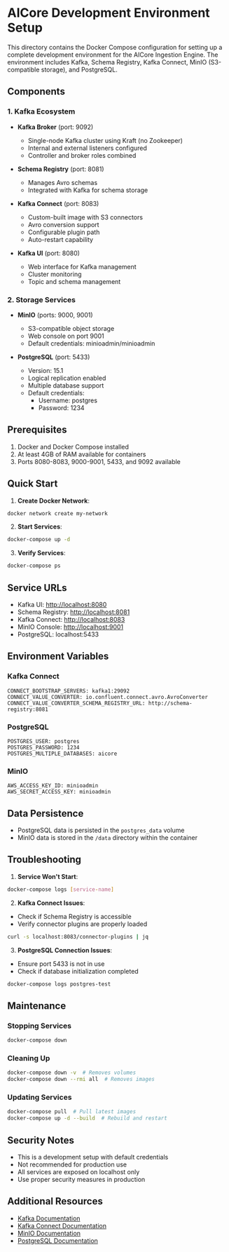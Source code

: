 # AICore Development Environment Setup

This directory contains the Docker Compose configuration for setting up a complete development environment for the AICore Ingestion Engine. The environment includes Kafka, Schema Registry, Kafka Connect, MinIO (S3-compatible storage), and PostgreSQL.

## Components

### 1. Kafka Ecosystem

- **Kafka Broker** (port: 9092)
  - Single-node Kafka cluster using Kraft (no Zookeeper)
  - Internal and external listeners configured
  - Controller and broker roles combined

- **Schema Registry** (port: 8081)
  - Manages Avro schemas
  - Integrated with Kafka for schema storage

- **Kafka Connect** (port: 8083)
  - Custom-built image with S3 connectors
  - Avro conversion support
  - Configurable plugin path
  - Auto-restart capability

- **Kafka UI** (port: 8080)
  - Web interface for Kafka management
  - Cluster monitoring
  - Topic and schema management

### 2. Storage Services

- **MinIO** (ports: 9000, 9001)
  - S3-compatible object storage
  - Web console on port 9001
  - Default credentials: minioadmin/minioadmin

- **PostgreSQL** (port: 5433)
  - Version: 15.1
  - Logical replication enabled
  - Multiple database support
  - Default credentials:
    - Username: postgres
    - Password: 1234

## Prerequisites

1. Docker and Docker Compose installed
2. At least 4GB of RAM available for containers
3. Ports 8080-8083, 9000-9001, 5433, and 9092 available

## Quick Start

1. **Create Docker Network**:

```bash
docker network create my-network
```

2. **Start Services**:

```bash
docker-compose up -d
```

3. **Verify Services**:

```bash
docker-compose ps
```

## Service URLs

- Kafka UI: <http://localhost:8080>
- Schema Registry: <http://localhost:8081>
- Kafka Connect: <http://localhost:8083>
- MinIO Console: <http://localhost:9001>
- PostgreSQL: localhost:5433

## Environment Variables

### Kafka Connect

```env
CONNECT_BOOTSTRAP_SERVERS: kafka1:29092
CONNECT_VALUE_CONVERTER: io.confluent.connect.avro.AvroConverter
CONNECT_VALUE_CONVERTER_SCHEMA_REGISTRY_URL: http://schema-registry:8081
```

### PostgreSQL

```env
POSTGRES_USER: postgres
POSTGRES_PASSWORD: 1234
POSTGRES_MULTIPLE_DATABASES: aicore
```

### MinIO

```env
AWS_ACCESS_KEY_ID: minioadmin
AWS_SECRET_ACCESS_KEY: minioadmin
```

## Data Persistence

- PostgreSQL data is persisted in the `postgres_data` volume
- MinIO data is stored in the `/data` directory within the container

## Troubleshooting

1. **Service Won't Start**:

```bash
docker-compose logs [service-name]
```

2. **Kafka Connect Issues**:

- Check if Schema Registry is accessible
- Verify connector plugins are properly loaded

```bash
curl -s localhost:8083/connector-plugins | jq
```

3. **PostgreSQL Connection Issues**:

- Ensure port 5433 is not in use
- Check if database initialization completed

```bash
docker-compose logs postgres-test
```

## Maintenance

### Stopping Services

```bash
docker-compose down
```

### Cleaning Up

```bash
docker-compose down -v  # Removes volumes
docker-compose down --rmi all  # Removes images
```

### Updating Services

```bash
docker-compose pull  # Pull latest images
docker-compose up -d --build  # Rebuild and restart
```

## Security Notes

- This is a development setup with default credentials
- Not recommended for production use
- All services are exposed on localhost only
- Use proper security measures in production

## Additional Resources

- [Kafka Documentation](https://kafka.apache.org/documentation/)
- [Kafka Connect Documentation](https://docs.confluent.io/platform/current/connect/index.html)
- [MinIO Documentation](https://docs.min.io/)
- [PostgreSQL Documentation](https://www.postgresql.org/docs/15/index.html)
